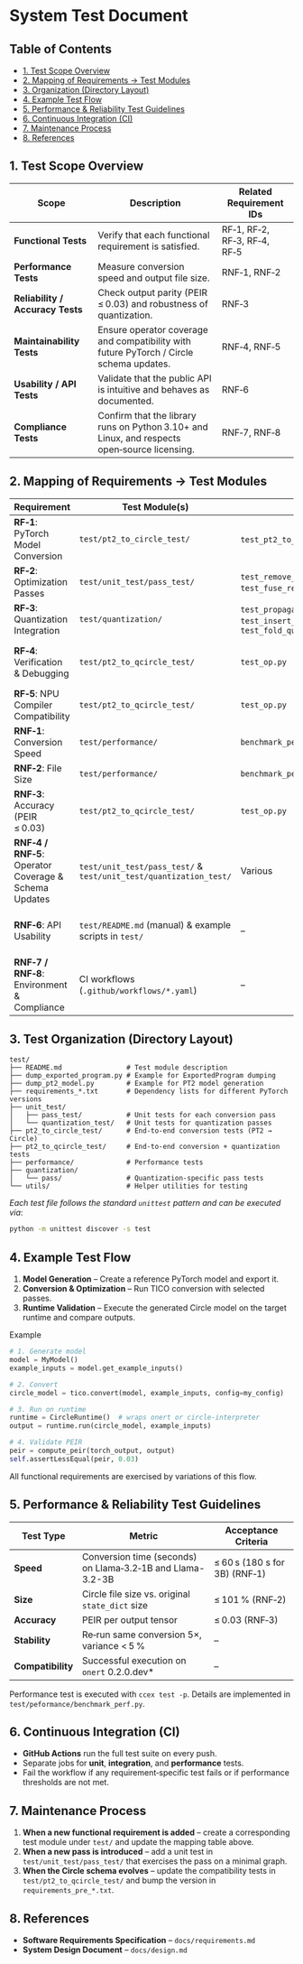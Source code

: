# System Test Document

## Table of Contents

- [1. Test Scope Overview](#1-test-scope-overview)
- [2. Mapping of Requirements → Test Modules](#2-mapping-of-requirements--test-modules)
- [3. Organization (Directory Layout)](#3-test-organization-directory-layout)
- [4. Example Test Flow](#4-example-test-flow)
- [5. Performance & Reliability Test Guidelines](#5-performance--reliability-test-guidelines)
- [6. Continuous Integration (CI)](#6-continuous-integration-ci)
- [7. Maintenance Process](#7-maintenance-process)
- [8. References](#8-references)


## 1. Test Scope Overview

| Scope | Description | Related Requirement IDs |
|-------|-------------|--------------------------|
| **Functional Tests** | Verify that each functional requirement is satisfied. | RF‑1, RF‑2, RF‑3, RF‑4, RF‑5 |
| **Performance Tests** | Measure conversion speed and output file size. | RNF‑1, RNF‑2 |
| **Reliability / Accuracy Tests** | Check output parity (PEIR ≤ 0.03) and robustness of quantization. | RNF‑3 |
| **Maintainability Tests** | Ensure operator coverage and compatibility with future PyTorch / Circle schema updates. | RNF‑4, RNF‑5 |
| **Usability / API Tests** | Validate that the public API is intuitive and behaves as documented. | RNF‑6 |
| **Compliance Tests** | Confirm that the library runs on Python 3.10+ and Linux, and respects open‑source licensing. | RNF‑7, RNF‑8 |


## 2. Mapping of Requirements → Test Modules

| Requirement | Test Module(s) | Test File(s) | Notes |
|-------------|----------------|--------------|-------|
| **RF‑1**: PyTorch Model Conversion | `test/pt2_to_circle_test/` | `test_pt2_to_circle.py`, `test_op.py` | End‑to‑end conversion of exported programs and PT2 models. |
| **RF‑2**: Optimization Passes | `test/unit_test/pass_test/` | `test_remove_redundant_reshape.py`, `test_fuse_redundant_reshape_to_mean.py`, … | Each pass is exercised with representative graphs. |
| **RF‑3**: Quantization Integration | `test/quantization/` | `test_propagate_quant_param.py`, `test_insert_quantize_on_dtype_mismatch.py`, `test_fold_quant_ops.py` | Covers folding, bias quantization, dtype‑mismatch insertion, and forward/backward propagation. |
| **RF‑4**: Verification & Debugging | `test/pt2_to_qcircle_test/` | `test_op.py` | Runs the generated Circle model on the reference interpreter (`circle-interpreter` or `onert`) and compares outputs. |
| **RF‑5**: NPU Compiler Compatibility | `test/pt2_to_qcircle_test/` | `test_op.py` | Uses the `onert` runtime (installed via `requirements_pre_*.txt`) to validate compatibility. |
| **RNF‑1**: Conversion Speed | `test/performance/` | `benchmark_perf.py` | Benchmark script should time `tico.convert()` on Llama‑3.2‑1B and larger models. |
| **RNF‑2**: File Size | `test/performance/` | `benchmark_perf.py` | Compare Circle file size against `torch.save(...).size`. |
| **RNF‑3**: Accuracy (PEIR ≤ 0.03) | `test/pt2_to_qcircle_test/` | `test_op.py` | Uses `tico.utils.validate_args_kwargs` to compute PEIR for each output tensor. |
| **RNF‑4 / RNF‑5**: Operator Coverage & Schema Updates | `test/unit_test/pass_test/` & `test/unit_test/quantization_test/` | Various | New operators are added to the test suite when they are supported. |
| **RNF‑6**: API Usability | `test/README.md` (manual) & example scripts in `test/` | – | Example scripts (`dump_exported_program.py`, `dump_pt2_model.py`) demonstrate the public API. |
| **RNF‑7 / RNF‑8**: Environment & Compliance | CI workflows (`.github/workflows/*.yaml`) | – | CI runs on Linux with Python 3.10+, checks license headers. |


## 3. Test Organization (Directory Layout)

```
test/
├── README.md                # Test module description
├── dump_exported_program.py # Example for ExportedProgram dumping
├── dump_pt2_model.py        # Example for PT2 model generation
├── requirements_*.txt       # Dependency lists for different PyTorch versions
├── unit_test/
│   ├── pass_test/           # Unit tests for each conversion pass
│   └── quantization_test/   # Unit tests for quantization passes
├── pt2_to_circle_test/      # End‑to‑end conversion tests (PT2 → Circle)
├── pt2_to_qcircle_test/     # End‑to‑end conversion + quantization tests
├── performance/             # Performance tests
├── quantization/
│   └── pass/                # Quantization‑specific pass tests
└── utils/                   # Helper utilities for testing
```

*Each test file follows the standard `unittest` pattern and can be executed via*:

```bash
python -m unittest discover -s test
```


## 4. Example Test Flow

1. **Model Generation** – Create a reference PyTorch model and export it.
2. **Conversion & Optimization** – Run TICO conversion with selected passes.
3. **Runtime Validation** – Execute the generated Circle model on the target runtime and compare outputs.

Example

```python
# 1. Generate model
model = MyModel()
example_inputs = model.get_example_inputs()

# 2. Convert
circle_model = tico.convert(model, example_inputs, config=my_config)

# 3. Run on runtime
runtime = CircleRuntime()  # wraps onert or circle-interpreter
output = runtime.run(circle_model, example_inputs)

# 4. Validate PEIR
peir = compute_peir(torch_output, output)
self.assertLessEqual(peir, 0.03)
```

All functional requirements are exercised by variations of this flow.


## 5. Performance & Reliability Test Guidelines

| Test Type | Metric | Acceptance Criteria |
|-----------|--------|---------------------|
| **Speed** | Conversion time (seconds) on Llama‑3.2‑1B and Llama-3.2-3B | ≤ 60 s (180 s for 3B) (RNF‑1) |
| **Size** | Circle file size vs. original `state_dict` size | ≤ 101 % (RNF‑2) |
| **Accuracy** | PEIR per output tensor | ≤ 0.03 (RNF‑3) |
| **Stability** | Re‑run same conversion 5×, variance < 5 % | – |
| **Compatibility** | Successful execution on `onert` 0.2.0.dev* | – |

Performance test is executed with `ccex test -p`. Details are implemented in `test/peformance/benchmark_perf.py`.


## 6. Continuous Integration (CI)

- **GitHub Actions** run the full test suite on every push.
- Separate jobs for **unit**, **integration**, and **performance** tests.
- Fail the workflow if any requirement‑specific test fails or if performance thresholds are not met.


## 7. Maintenance Process

1. **When a new functional requirement is added** – create a corresponding test module under `test/` and update the mapping table above.  
2. **When a new pass is introduced** – add a unit test in `test/unit_test/pass_test/` that exercises the pass on a minimal graph.  
3. **When the Circle schema evolves** – update the compatibility tests in `test/pt2_to_qcircle_test/` and bump the version in `requirements_pre_*.txt`.  


## 8. References

- **Software Requirements Specification** – `docs/requirements.md`  
- **System Design Document** – `docs/design.md`  
